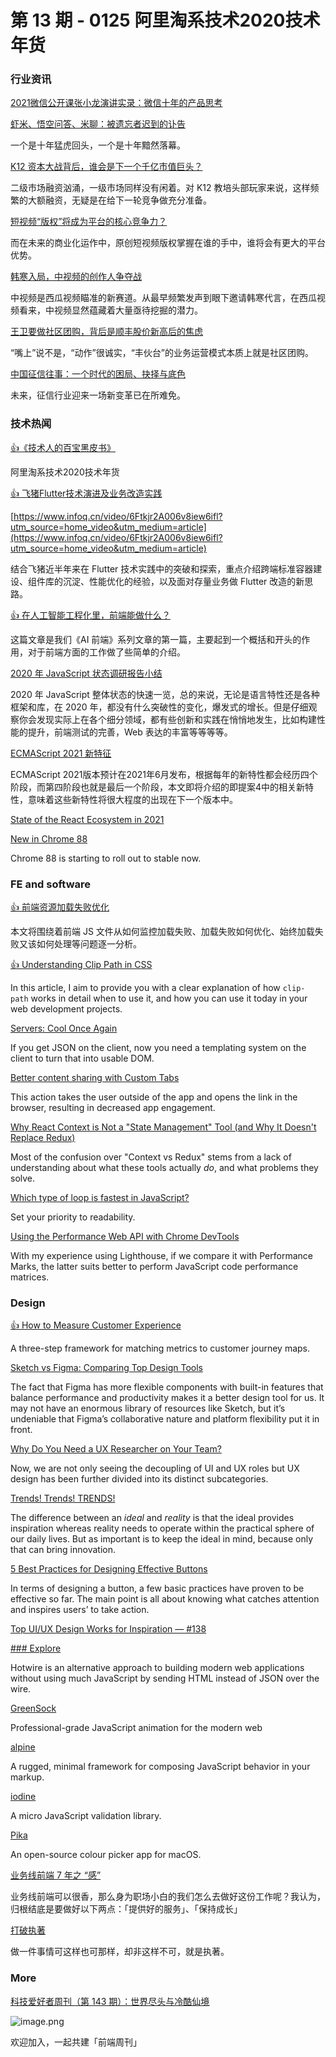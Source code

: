 # 第 13 期 - 0125 阿里淘系技术2020技术年货
### 行业资讯
[2021微信公开课张小龙演讲实录：微信十年的产品思考](http://tech.ifeng.com/c/83AXIiPvEZB)


[虾米、悟空问答、米聊：被遗忘者迟到的讣告](https://36kr.com/p/1066959772406144)

一个是十年猛虎回头，一个是十年黯然落幕。

[K12 资本大战背后，谁会是下一个千亿市值巨头？](https://36kr.com/p/1064434849156993)

二级市场融资汹涌，一级市场同样没有闲着。对 K12 教培头部玩家来说，这样频繁的大额融资，无疑是在给下一轮竞争做充分准备。 

[短视频“版权”将成为平台的核心竞争力？](https://mp.weixin.qq.com/s/PTyoE8shQh0Ltwz640vj0g)

而在未来的商业化运作中，原创短视频版权掌握在谁的手中，谁将会有更大的平台优势。

[韩寒入局，中视频的创作人争夺战](https://mp.weixin.qq.com/s/rFf-Gae2ULIX5WmMDz2bRw)

中视频是西瓜视频瞄准的新赛道。从最早频繁发声到眼下邀请韩寒代言，在西瓜视频看来，中视频显然蕴藏着大量亟待挖掘的潜力。

[王卫要做社区团购，背后是顺丰股价新高后的焦虑](https://36kr.com/p/1066864571862920)

“嘴上”说不是，“动作”很诚实，“丰伙台”的业务运营模式本质上就是社区团购。

[中国征信往事：一个时代的困局、抉择与底色](https://36kr.com/p/1066610198482816)

未来，征信行业迎来一场新变革已在所难免。

### 技术热闻
[👍《技术人的百宝黑皮书》](https://developer.aliyun.com/topic/download?id=1080)

阿里淘系技术2020技术年货

[👍 飞猪Flutter技术演进及业务改造实践](https://mp.weixin.qq.com/s/08EK76jn-zkqS9flbrAbRA)


[https://www.infoq.cn/video/6Ftkjr2A006v8iew6ifl?utm_source=home_video&utm_medium=article](https://www.infoq.cn/video/6Ftkjr2A006v8iew6ifl?utm_source=home_video&utm_medium=article)

结合飞猪近半年来在 Flutter 技术实践中的突破和探索，重点介绍跨端标准容器建设、组件库的沉淀、性能优化的经验，以及面对存量业务做 Flutter 改造的新思路。

[👍 在人工智能工程化里，前端能做什么？](https://mp.weixin.qq.com/s/kI7ze-o5TO1f74QdhMR12g)

这篇文章是我们《AI 前端》系列文章的第一篇，主要起到一个概括和开头的作用，对于前端方面的工作做了些简单的介绍。

[2020 年 JavaScript 状态调研报告小结](https://mp.weixin.qq.com/s/hrs5lR25l6sfJDAfEOTq_Q)

2020 年 JavaScript 整体状态的快速一览，总的来说，无论是语言特性还是各种框架和库，在 2020 年，都没有什么突破性的变化，爆发式的增长。但是仔细观察你会发现实际上在各个细分领域，都有些创新和实践在悄悄地发生，比如构建性能的提升，前端测试的完善，Web 表达的丰富等等等等。

[ECMAScript 2021 新特征](https://jelly.jd.com/article/5febdfbb846cc00148ae36d7)

ECMAScript 2021版本预计在2021年6月发布，根据每年的新特性都会经历四个阶段，而第四阶段也就是最后一个阶段，本文即将介绍的即提案4中的相关新特性，意味着这些新特性将很大程度的出现在下一个版本中。

[State of the React Ecosystem in 2021](https://daveceddia.com/react-ecosystem-overview/)


[New in Chrome 88](https://developer.chrome.com/blog/new-in-chrome-88/)

Chrome 88 is starting to roll out to stable now.

### FE and software
[👍 前端资源加载失败优化](https://mp.weixin.qq.com/s/0JMLZYgNAiyrHmzPBu5rYw)

本文将围绕着前端 JS 文件从如何监控加载失败、加载失败如何优化、始终加载失败又该如何处理等问题逐一分析。

[👍 Understanding Clip Path in CSS](https://ishadeed.com/article/clip-path/)

In this article, I aim to provide you with a clear explanation of how `clip-path` works in detail when to use it, and how you can use it today in your web development projects.

[Servers: Cool Once Again](https://css-tricks.com/servers-cool-once-again/)

If you get JSON on the client, now you need a templating system on the client to turn that into usable DOM.

[Better content sharing with Custom Tabs](https://blog.chromium.org/2021/01/better-content-sharing-with-custom-tabs.html)

This action takes the user outside of the app and opens the link in the browser, resulting in decreased app engagement.

[Why React Context is Not a "State Management" Tool (and Why It Doesn't Replace Redux)](https://blog.isquaredsoftware.com/2021/01/context-redux-differences/)

Most of the confusion over "Context vs Redux" stems from a lack of understanding about what these tools actually _do_, and what problems they solve.

[Which type of loop is fastest in JavaScript?](https://medium.com/javascript-in-plain-english/which-type-of-loop-is-fastest-in-javascript-ec834a0f21b9)

Set your priority to readability.

[Using the Performance Web API with Chrome DevTools](https://blog.bitsrc.io/using-the-performance-web-api-with-chrome-devtools-f4c59564b3d4)

With my experience using Lighthouse, if we compare it with Performance Marks, the latter suits better to perform JavaScript code performance matrices.

### Design
[👍 How to Measure Customer Experience](https://uxmag.com/articles/how-to-measure-customer-experience)

A three-step framework for matching metrics to customer journey maps.

[Sketch vs Figma: Comparing Top Design Tools](https://uxplanet.org/sketch-vs-figma-comparing-top-design-tools-e57a5f03aab9)

The fact that Figma has more flexible components with built-in features that balance performance and productivity makes it a better design tool for us. It may not have an enormous library of resources like Sketch, but it’s undeniable that Figma’s collaborative nature and platform flexibility put it in front.

[Why Do You Need a UX Researcher on Your Team?](https://www.uxpin.com/studio/blog/ux-research-team-benefits/)

Now, we are not only seeing the decoupling of UI and UX roles but UX design has been further divided into its distinct subcategories.

[Trends! Trends! TRENDS!](https://uxplanet.org/trends-trends-trends-experimenting-with-neumorphism-c2c716b4cc2b)

The difference between an _ideal_ and _reality_ is that the ideal provides inspiration whereas reality needs to operate within the practical sphere of our daily lives. But as important is to keep the ideal in mind, because only that can bring innovation.

[5 Best Practices for Designing Effective Buttons](https://uxplanet.org/5-best-practices-for-designing-effective-buttons-71a4a33e6d26)

In terms of designing a button, a few basic practices have proven to be effective so far. The main point is all about knowing what catches attention and inspires users’ to take action.

[Top UI/UX Design Works for Inspiration — #138](https://uxplanet.org/top-ui-ux-design-inspiration-138-90703cf88472)


[### Explore](https://hotwire.dev/)

Hotwire is an alternative approach to building modern web applications without using much JavaScript by sending HTML instead of JSON over the wire.

[GreenSock](https://greensock.com/gsap/)

Professional-grade JavaScript animation for the modern web

[alpine](https://github.com/alpinejs/alpine)

A rugged, minimal framework for composing JavaScript behavior in your markup.

[iodine](https://github.com/mattkingshott/iodine)

A micro JavaScript validation library.

[Pika](https://superhighfives.com/pika)

An open-source colour picker app for macOS.

[业务线前端 7 年之 “感”](https://mp.weixin.qq.com/s/kfKJDzbWKChIkGgjL0-_CQ)

业务线前端可以很香，那么身为职场小白的我们怎么去做好这份工作呢？我认为，归根结底是要做好以下两点：「提供好的服务」、「保持成长」

[打破执著](http://www.zreading.cn/archives/8053.html)

做一件事情可这样也可那样，却非这样不可，就是执著。

### More
[科技爱好者周刊（第 143 期）：世界尽头与冷酷仙境](http://www.ruanyifeng.com/blog/2021/01/weekly-issue-143.html)

![image.png](https://cdn.nlark.com/yuque/0/2020/png/85771/1605930034828-7fc81343-651f-4a15-8465-eebe5a23cf61.png#align=left&display=inline&height=31&margin=%5Bobject%20Object%5D&name=image.png&originHeight=90&originWidth=2186&size=14325&status=done&style=none&width=746)


欢迎加入，一起共建「前端周刊」
